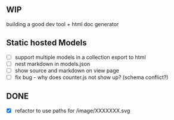WIP
---

building a good dev tool + html doc generator

Static hosted Models
--------------------

- [ ] support multiple models in a collection export to html
- [ ] nest markdown in models.json
- [ ] show source and markdown on view page
- [ ] fix bug - why does counter.js not show up? (schema conflict?)

DONE
----
- [x] refactor to use paths for /image/XXXXXXX.svg
